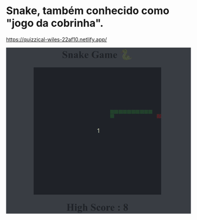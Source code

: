 # Snake, também conhecido como "jogo da cobrinha".

https://quizzical-wiles-22af10.netlify.app/

![snake game](https://raw.githubusercontent.com/lucashgp-dev/snake-game/main/playing%20the%20game/Peek%2007-06-2021%2011-45.gif)
